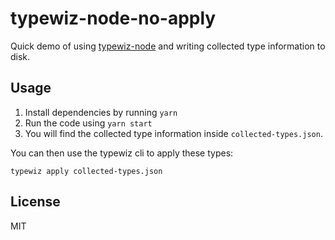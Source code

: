 # typewiz-node-no-apply

Quick demo of using [typewiz-node](https://npmjs.org/package/typewiz-node) and writing collected type information to disk.

## Usage

1. Install dependencies by running `yarn`
2. Run the code using `yarn start`
3. You will find the collected type information inside `collected-types.json`. 

You can then use the typewiz cli to apply these types:

    typewiz apply collected-types.json

## License

MIT